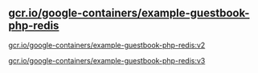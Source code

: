 
[gcr.io/google-containers/example-guestbook-php-redis](https://hub.docker.com/r/anjia0532/google-containers.example-guestbook-php-redis/tags/)
-----


[gcr.io/google-containers/example-guestbook-php-redis:v2](https://hub.docker.com/r/anjia0532/google-containers.example-guestbook-php-redis/tags/)


[gcr.io/google-containers/example-guestbook-php-redis:v3](https://hub.docker.com/r/anjia0532/google-containers.example-guestbook-php-redis/tags/)


